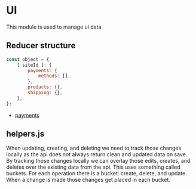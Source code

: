 # UI

This module is used to manage ui data

## Reducer structure

```js
const object = {
	[ siteId ]: {
		payments: {
			methods: [],
		},
		products: {},
		shipping: {},
	},
};
```

- [payments](payments/README.md)

## helpers.js

When updating, creating, and deleting we need to track those changes locally as
the api does not always return clean and updated data on save. By tracking those
changes locally we can overlay those edits, creates, and deletes over the
existing data from the api. This uses something called buckets. For each
operation there is a bucket: create, delete, and update. When a change is made
those changes get placed in each bucket.
